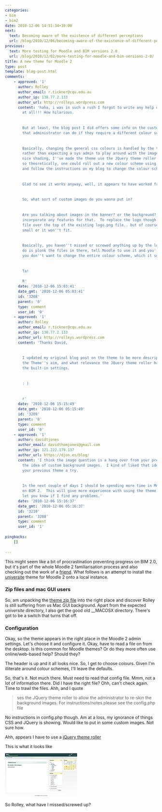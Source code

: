 ```yaml
---
categories:
- bim
- bim2
date: 2010-12-06 14:51:34+10:00
next:
  text: Becoming aware of the existence of different perceptions
  url: /blog/2010/12/06/becoming-aware-of-the-existence-of-different-perceptions/
previous:
  text: More testing for Moodle and BIM versions 2.0
  url: /blog/2010/12/02/more-testing-for-moodle-and-bim-versions-2-0/
title: A new theme for Moodle 2
type: post
template: blog-post.html
comments:
    - approved: '1'
      author: Rolley
      author_email: r.tickner@cqu.edu.au
      author_ip: 138.77.2.133
      author_url: http://rolleys.wordpress.com
      content: 'haha, i was in such a rush I forgot to write any help or setup details
        at all!!! How hilarious.
    
    
        But at least, the blog post I did offers some info on the customisations that
        that administrator can do if they require a different colour scheme.
    
    
        Basically, changing the general css colours is handled by the theme itself, however,
        rather than expecting a sys admin to play around with the images that do all the
        nice shading, I''ve made the theme use the JQuery theme roller css and images;
        so theoretically, one could roll out a new colour scheme using the theme roller,
        and follow the instructions on my blog to change the colour scheme of the theme.
    
    
        Glad to see it works anyway, well, it appears to have worked from your screeny!
    
    
        So, what sort of custom images do you wanna put in?
    
    
        Are you talking about images in the banner? or the background? If so I didn''t
        incorporate any features for that.  To replace the logo though you just copy a
        file over the top of the existing logo.png file.. but of course it has to be quite
        small or it won''t fit.
    
    
        Basically, you haven''t missed or screwed anything up by the look of it. All you
        do is plonk the files in there, tell Moodle to use it and you''re done (assuming
        you don''t want to change the entire colour scheme, which it sounds like you don''t).
    
    
        Ta!
    
        R'
      date: '2010-12-06 15:03:41'
      date_gmt: '2010-12-06 05:03:41'
      id: '3208'
      parent: '0'
      type: comment
      user_id: '0'
    - approved: '1'
      author: Rolley
      author_email: r.tickner@cqu.edu.au
      author_ip: 138.77.2.133
      author_url: http://rolleys.wordpress.com
      content: 'Thanks David,
    
    
        I updated my original blog post on the theme to be more descriptive in terms of
        the Theme''s aim, and what relevance the JQuery theme roller has as opposed to
        the built-in settings.
    
    
        : )
    
    
        r'
      date: '2010-12-06 15:15:49'
      date_gmt: '2010-12-06 05:15:49'
      id: '3209'
      parent: '0'
      type: comment
      user_id: '0'
    - approved: '1'
      author: davidtjones
      author_email: davidthomjones@gmail.com
      author_ip: 121.222.179.137
      author_url: https://djon.es/blog/
      content: 'I think the image question is a hang over from your previous theme and
        the idea of custom background images.  I kind of liked that idea.  Might give
        your previous theme a try.
    
    
        In the next couple of days I should be spending more time in Moodle as I work
        on BIM 2.  This will give more experience with using the theme in action. Will
        let you know if I find any problems.'
      date: '2010-12-06 15:16:37'
      date_gmt: '2010-12-06 05:16:37'
      id: '3210'
      parent: '3208'
      type: comment
      user_id: '1'
    
pingbacks:
    []
    
---
```

This might seem like a bit of procrastination preventing progress on BIM 2.0, but it's part of the whole Moodle 2 familiarisation process and also checking out the work of a [friend](http://rolleys.wordpress.com/). What follows is an attempt to install the [universite](http://rolleys.wordpress.com/2010/12/03/a-moodle-2-theme-universite/) theme for Moodle 2 onto a local instance.

### Zip files and mac GUI users

So, am unpacking the [theme zip file](http://files.me.com/rolleytickner/i11sol) into the right place and discover Rolley is still suffering from us Mac GUI background. Apart from the expected _universite_ directory, I also get the good old \_\_MACOSX directory. There's got to be a switch that turns that off.

### Configuration

Okay, so the theme appears in the right place in the Moodle 2 admin settings. Let's choose it and configure it. Okay, have to read a file on from the desktop. Is this common for Moodle themes? Or do they more often use online/web-based help? Should they?

The header is up and it all looks nice. So, I get to choose colours. Given I'm illiterate around colour schemes, I'll leave the defaults.

So, that's it. Not much there. Must need to read that config file. Mmm, not a lot of information there. Did I have the right file? Ohh, can't check again. Time to trawl the files. Ahh, and I quote

> ses the JQuery theme roller to allow the administrator to re-skin the background images. For instructions/notes please see the config.php file

No instructions in config.php though. Am at a loss, my ignorance of things CSS and JQuery is showing. Would like to put in some custom images. Not sure how.

Ahh, appears I have to use a [jQuery theme roller](http://jqueryui.com/themeroller/#ffDefault='Avant+Garde'%2C+Tahoma%2C+Arial%2C+Helvetica%2C+sans-serif&fwDefault=normal&fsDefault=1.1em&cornerRadius=6px&bgColorHeader=d9e8e8&bgTextureHeader=21_glow_ball.png&bgImgOpacityHeader=75&borderColorHeader=b4caca&fcHeader=222222&iconColorHeader=346060&bgColorContent=ffffff&bgTextureContent=01_flat.png&bgImgOpacityContent=100&borderColorContent=dddddd&fcContent=2b3636&iconColorContent=346060&bgColorDefault=fdf3b4&bgTextureDefault=02_glass.png&bgImgOpacityDefault=80&borderColorDefault=f7d845&fcDefault=222222&iconColorDefault=346060&bgColorHover=f7d845&bgTextureHover=02_glass.png&bgImgOpacityHover=100&borderColorHover=f7d845&fcHover=222222&iconColorHover=346060&bgColorActive=f8af2a&bgTextureActive=02_glass.png&bgImgOpacityActive=50&borderColorActive=f7d845&fcActive=222222&iconColorActive=222222&bgColorHighlight=fef8d2&bgTextureHighlight=21_glow_ball.png&bgImgOpacityHighlight=100&borderColorHighlight=f7d845&fcHighlight=346060&iconColorHighlight=346060&bgColorError=e2eeee&bgTextureError=07_diagonals_small.png&bgImgOpacityError=100&borderColorError=137771&fcError=e11b19&iconColorError=e11b19&bgColorOverlay=1f3838&bgTextureOverlay=21_glow_ball.png&bgImgOpacityOverlay=0&opacityOverlay=80&bgColorShadow=000000&bgTextureShadow=01_flat.png&bgImgOpacityShadow=70&opacityShadow=33&thicknessShadow=7px&offsetTopShadow=-7px&offsetLeftShadow=-7px&cornerRadiusShadow=8px)

This is what it looks like

[![Universite Moodle theme](images/5236574001_bfcc3ea855_m.jpg)](http://www.flickr.com/photos/david_jones/5236574001/ "Universite Moodle theme by David T Jones, on Flickr")

So Rolley, what have I missed/screwed up?